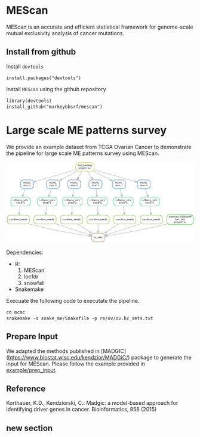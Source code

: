 # MEScan
MEScan is an accurate and efficient statistical framework for genome-scale mutual exclusivity analysis of cancer mutations.

## Install from github

Install `devtools`
```
install.packages("devtools")
```

Install `MEScan` using the github repository
```
library(devtools)
install_github("markeybbsrf/mescan")
```

# Large scale ME patterns survey
We provide an example dataset from TCGA Ovarian Cancer to demonstrate the pipeline for large scale ME patterns survey using MEScan. 

![pipeline](example/mcmc/snakemake/dag.mcmc.png)

Dependencies:
  * R:
    1. MEScan
    2. locfdr
    3. snowfall
  * Snakemake

Execuate the following code to executate the pipeline. 
```
cd mcmc
snakemake -s snake_me/Snakefile -p re/ov/ov.hc_sets.txt
```


## Prepare Input
We adapted the methods published in [MADGIC] (https://www.biostat.wisc.edu/kendzior/MADGiC/) package to generate the input for MEScan. Please follow the example provided in [example/prep_input](https://github.com/MarkeyBBSRF/MEScan/tree/master/example#how-to-generate-mescan-input).




## Reference
Korthauer, K.D., Kendziorski, C.: Madgic: a model-based approach for identifying driver genes in cancer.
Bioinformatics, 858 (2015)

## new section
